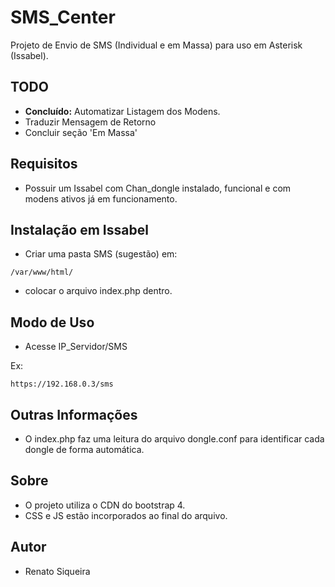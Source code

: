 # SMS_Center
Projeto de Envio de SMS (Individual e em Massa) para uso em Asterisk (Issabel).

## TODO
- **Concluído:** Automatizar Listagem dos Modens.
- Traduzir Mensagem de Retorno
- Concluir seção 'Em Massa'

## Requisitos
- Possuir um Issabel com Chan_dongle instalado, funcional e com modens ativos já em funcionamento.

## Instalação em Issabel
- Criar uma pasta SMS (sugestão) em:
```
/var/www/html/
```
- colocar o arquivo index.php dentro.

## Modo de Uso
- Acesse IP_Servidor/SMS

Ex:
```
https://192.168.0.3/sms
```

## Outras Informações
- O index.php faz uma leitura do arquivo dongle.conf para identificar cada dongle de forma automática.

## Sobre
- O projeto utiliza o CDN do bootstrap 4.
- CSS e JS estão incorporados ao final do arquivo.

## Autor
- Renato Siqueira
